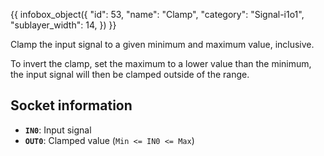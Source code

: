 {{ infobox_object({
	"id": 53,
	"name": "Clamp",
	"category": "Signal-i1o1",
	"sublayer_width": 14,
}) }}

Clamp the input signal to a given minimum and maximum value, inclusive.

To invert the clamp, set the maximum to a lower value than the minimum, the input signal will then be clamped outside of the range.

## Socket information
- **`IN0`**: Input signal
- **`OUT0`**: Clamped value (`Min <= IN0 <= Max`)